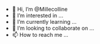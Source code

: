 - 👋 Hi, I’m @Millecolline
- 👀 I’m interested in ...
- 🌱 I’m currently learning ...
- 💞️ I’m looking to collaborate on ...
- 📫 How to reach me ...

<!---
Millecolline/Millecolline is a ✨ special ✨ repository because its `README.md` (this file) appears on your GitHub profile.
You can click the Preview link to take a look at your changes.
--->
